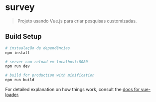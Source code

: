 # survey

> Projeto usando Vue.js para criar pesquisas customizadas.

## Build Setup

``` bash
# instaalação de dependências
npm install

# server com reload em localhost:8080
npm run dev

# build for production with minification
npm run build
```

For detailed explanation on how things work, consult the [docs for vue-loader](http://vuejs.github.io/vue-loader).
